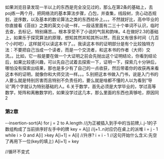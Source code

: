如果浏览目录发现一半以上的东西是完全没见过的，那么在第2条的基础上，去poj练一两个月，把网络流的基本算法步骤，凸包，并查集，线段树，贪心动态规划，逆序数，以及基本的数论算法之类的东西给补上。。。不然就好比，高中毕业的你直接看《苔丝》之类的英文小说一样，一段话里面有二三十个单词不认识，临时去查，去标记，特别痛苦。。根本享受不了小说的气氛和韵味。4.在做好2.3的基础上，如果乐于探究算法的原理，想知其然并知其所以然，而且又有很多时间（几百个小时吧），这样就可以读这本书了。。我读这本书的证明部分是有个比较独特方法：不要把自己当成一个读者，而是一个交流者，和这本书的作者（大师）交流。。比如，它一般是要在做一个大证明之前会先抛出这个证明结论，你看到结论后，如果比较感兴趣，可以先自己试着去探索一下，证明一下，探索几十分钟后，哪怕没有探索出结果，那也是多少有了自己的一点收获，然后带着你的收获再来看这本书的证明，就像你和大师交流一样。。。5.别把这本书做入门书，说是入门书的人要么就是特别厉害而且特别不负责任的，要么就是啥都不懂的人以为看到“导论”两个字就认为特别基础的人。6.关于数学，首先必须是大学毕业的，学过高等数学，矩阵和离散数学的，如果没学过这几本，那么里面的东西也真够呛，原因同2
### 第2章
--insertion-sort(A)
for j = 2 to A.length  //j为正被插入到手中的当前牌,i..j-1的子数组构成了当前排序好左手中的牌
    key = A[j]         //j+1..n对应仍在桌上的派堆
    i =  j - 1
    while i > 0 and A[i] >key
    A[i+1] = A[i] //升序?
    i = i - 1 //这句开始什么含义:先空了再用下一位(key的填上)
    A[i+1] = key

//循环不变式
